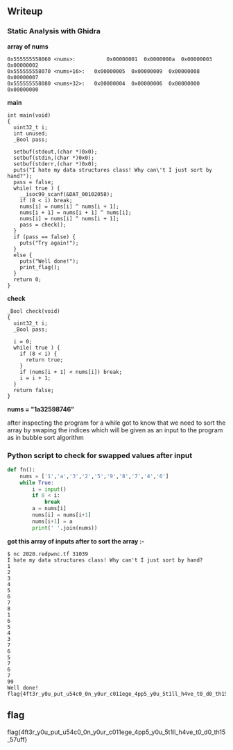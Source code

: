 ## Writeup

### Static Analysis with Ghidra

**array of nums**
```
0x555555558060 <nums>:	        0x00000001	0x0000000a	0x00000003	0x00000002
0x555555558070 <nums+16>:	0x00000005	0x00000009	0x00000008	0x00000007
0x555555558080 <nums+32>:	0x00000004	0x00000006	0x00000000	0x00000000
```
**main**
```
int main(void)
{
  uint32_t i;
  int unused;
  _Bool pass;
  
  setbuf(stdout,(char *)0x0);
  setbuf(stdin,(char *)0x0);
  setbuf(stderr,(char *)0x0);
  puts("I hate my data structures class! Why can\'t I just sort by hand?");
  pass = false;
  while( true ) {
    __isoc99_scanf(&DAT_00102058);
    if (8 < i) break;
    nums[i] = nums[i] ^ nums[i + 1];
    nums[i + 1] = nums[i + 1] ^ nums[i];
    nums[i] = nums[i] ^ nums[i + 1];
    pass = check();
  }
  if (pass == false) {
    puts("Try again!");
  }
  else {
    puts("Well done!");
    print_flag();
  }
  return 0;
}
```

**check**
```
_Bool check(void)
{
  uint32_t i;
  _Bool pass;
  
  i = 0;
  while( true ) {
    if (8 < i) {
      return true;
    }
    if (nums[i + 1] < nums[i]) break;
    i = i + 1;
  }
  return false;
}

```

**nums = "1a32598746"**

after inspecting the program for a while got to know that we need to sort the array by swaping the indices which will be given as an input to the program as in bubble sort algorithm

### Python script to check for swapped values after input
```python
def fn():
    nums = ['1','a','3','2','5','9','8','7','4','6']
    while True:
        i = input()
        if 8 < i:
            break
        a = nums[i]
        nums[i] = nums[i+1]
        nums[i+1] = a
        print(' '.join(nums))
```

**got this array of inputs after to sort the array :-**

```
$ nc 2020.redpwnc.tf 31039
I hate my data structures class! Why can't I just sort by hand?
1
2
3
4
5
6
7
8
1
6
5
4
3
7
6
5
7
6
7
99
Well done!
flag{4ft3r_y0u_put_u54c0_0n_y0ur_c011ege_4pp5_y0u_5t1ll_h4ve_t0_d0_th15_57uff}
```

## flag
flag{4ft3r_y0u_put_u54c0_0n_y0ur_c011ege_4pp5_y0u_5t1ll_h4ve_t0_d0_th15_57uff}